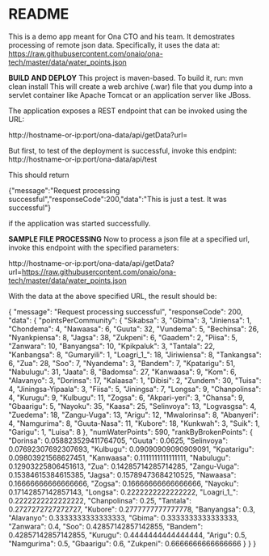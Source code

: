 README
======
This is a demo app meant for Ona CTO and his team. It demostrates processing of remote json data. Specifically, it uses the data at:
https://raw.githubusercontent.com/onaio/ona-tech/master/data/water_points.json

**BUILD AND DEPLOY**
This project is maven-based. To build it, run:
mvn clean install
This will create a web archive (.war) file that you dump into a servlet container like Apache Tomcat or an application server like JBoss.

The application exposes a REST endpoint that can be invoked using the URL:

http://hostname-or-ip:port/ona-data/api/getData?url=<url-of-data>

But first, to test of the deployment is successful, invoke this endpint:
http://hostname-or-ip:port/ona-data/api/test

This should return 

{"message":"Request processing successful","responseCode":200,"data":"This is just a test. It was successful"}

if the application was started successfully.

**SAMPLE FILE PROCESSING**
Now to process a json file at a specified url, invoke this endpoint with the specified parameters:

http://hostname-or-ip:port/ona-data/api/getData?url=https://raw.githubusercontent.com/onaio/ona-tech/master/data/water_points.json

With the data at the above specified URL, the result should be:

{
    "message": "Request processing successful",
    "responseCode": 200,
    "data": {
        "pointsPerCommunity": {
            "Sikabsa": 3,
            "Gbima": 3,
            "Jiniensa": 1,
            "Chondema": 4,
            "Nawaasa": 6,
            "Guuta": 32,
            "Vundema": 5,
            "Bechinsa": 26,
            "Nyankpiensa": 8,
            "Jagsa": 38,
            "Zukpeni": 6,
            "Gaadem": 2,
            "Piisa": 5,
            "Zanwara": 10,
            "Banyangsa": 10,
            "Kpikpaluk": 3,
            "Tantala": 22,
            "Kanbangsa": 8,
            "Gumaryili": 1,
            "Loagri_1_": 18,
            "Jiriwiensa": 8,
            "Tankangsa": 6,
            "Zua": 28,
            "Soo": 7,
            "Nyandema": 3,
            "Bandem": 7,
            "Kpatarigu": 51,
            "Nabulugu": 31,
            "Jaata": 8,
            "Badomsa": 27,
            "Kanwaasa": 9,
            "Kom": 6,
            "Alavanyo": 3,
            "Dorinsa": 17,
            "Kalaasa": 1,
            "Dibisi": 2,
            "Zundem": 30,
            "Tuisa": 4,
            "Jiningsa-Yipaala": 3,
            "Fiisa": 5,
            "Jiningsa": 7,
            "Longsa": 9,
            "Chanpolinsa": 4,
            "Kurugu": 9,
            "Kulbugu": 11,
            "Zogsa": 6,
            "Akpari-yeri": 3,
            "Chansa": 9,
            "Gbaarigu": 5,
            "Nayoku": 35,
            "Kaasa": 25,
            "Selinvoya": 13,
            "Logvasgsa": 4,
            "Zuedema": 18,
            "Zangu-Vuga": 13,
            "Arigu": 12,
            "Mwalorinsa": 8,
            "Abanyeri": 4,
            "Namgurima": 8,
            "Guuta-Nasa": 11,
            "Kubore": 18,
            "Kunkwah": 3,
            "Suik": 1,
            "Garigu": 1,
            "Luisa": 8
        },
        "numWaterPoints": 590,
        "rankByBrokenPoints": {
            "Dorinsa": 0.058823529411764705,
            "Guuta": 0.0625,
            "Selinvoya": 0.07692307692307693,
            "Kulbugu": 0.09090909090909091,
            "Kpatarigu": 0.09803921568627451,
            "Kanwaasa": 0.1111111111111111,
            "Nabulugu": 0.12903225806451613,
            "Zua": 0.14285714285714285,
            "Zangu-Vuga": 0.15384615384615385,
            "Jagsa": 0.15789473684210525,
            "Nawaasa": 0.16666666666666666,
            "Zogsa": 0.16666666666666666,
            "Nayoku": 0.17142857142857143,
            "Longsa": 0.2222222222222222,
            "Loagri_1_": 0.2222222222222222,
            "Chanpolinsa": 0.25,
            "Tantala": 0.2727272727272727,
            "Kubore": 0.2777777777777778,
            "Banyangsa": 0.3,
            "Alavanyo": 0.3333333333333333,
            "Gbima": 0.3333333333333333,
            "Zanwara": 0.4,
            "Soo": 0.42857142857142855,
            "Bandem": 0.42857142857142855,
            "Kurugu": 0.4444444444444444,
            "Arigu": 0.5,
            "Namgurima": 0.5,
            "Gbaarigu": 0.6,
            "Zukpeni": 0.6666666666666666
        }
    }
}
